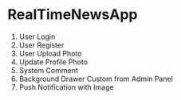 # RealTimeNewsApp
 1. User Login
 2. User Register
 3. User Upload Photo 
 4. Update Profile Photo
 5. System Comment
 6. Background Drawer Custom from Admin Panel
 7. Push Notification with Image
